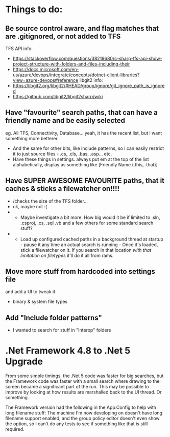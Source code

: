 # Things to do:

## Be source control aware, and flag matches that are .gitignored, or not added to TFS
TFS API info:
* https://stackoverflow.com/questions/38219680/c-sharp-tfs-api-show-project-structure-with-folders-and-files-including-their
* https://docs.microsoft.com/en-us/azure/devops/integrate/concepts/dotnet-client-libraries?view=azure-devops#reference
libgit2 info:
* https://libgit2.org/libgit2/#HEAD/group/ignore/git_ignore_path_is_ignored
* https://github.com/libgit2/libgit2sharp/wiki



## Have "favourite" search paths, that can have a friendly name and be easily selected
eg. All TFS, Connectivity, Database...
yeah, it has the recent list, but i want something more betterer.
* And the same for other bits, like include patterns, so i can easily restrict it to just source files - .cs, .cls, .bas, .asp... etc.
* Have these things in settings. always put em at the top of the list alphabetically, display as something like [Friendly Name (.this, .that)]

## Have SUPER AWESOME FAVOURITE paths, that it caches & sticks a filewatcher on!!!!
* /checks the size of the TFS folder...
* ok, maybe not :(
* * Maybe investigate a bit more. How big would it be if limited to .sln, .csproj, .cs, .sql .vb and a few others for some standard search stuff?
* * Load up configured cached paths in a background thread at startup - pause it any time an actual search is running - Once it's loaded, stick a filewatcher on it. If you search in that location *with that limitation on filetypes* it'll do it all from rams.

## Move more stuff from hardcoded into settings file
and add a UI to tweak it
* binary & system file types

## Add "Include folder patterns"
* I wanted to search for stuff in "Interop" folders




# .Net Framework 4.8 to .Net 5 Upgrade
From some simple timings, the .Net 5 code was faster for big searches, but the Framework code was faster with a small search where drawing to the screen became a significant part of the run. This may be possible to improve by looking at how results are marshalled back to the UI thread. Or something.

The Framework version had the following in the App.Config to help with long filename stuff:
  <runtime>
    <AppContextSwitchOverrides value="Switch.System.IO.UseLegacyPathHandling=false;Switch.System.IO.BlockLongPaths=false"/>
  </runtime>
The machine I'm now developing on doesn't have long filename support enabled, and the group policy editor doesn't even show the option, so I can't do any tests to see if something like that is still required.


